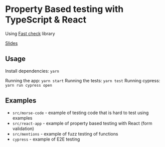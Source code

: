 # Property Based testing with TypeScript & React

Using [Fast check](https://github.com/dubzzz/fast-check) library

[Slides](/slides.pdf)

## Usage

Install dependencies: `yarn`

Running the app: `yarn start`
Running the tests: `yarn test`
Running cypress: `yarn run cypress open`

## Examples

- `src/morse-code` - example of testing code that is hard to test using examples
- `src/react-app` - example of property based testing with React (form validation)
- `src/mentions` - example of fuzz testing of functions
- `cypress` - example of E2E testing
